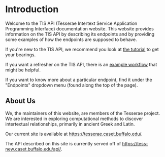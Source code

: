 # Introduction

Welcome to the TIS API (Tesserae Intertext Service Application Programming Interface) documentation website.
This website provides information on the TIS API by describing its endpoints and by providing some examples of how the endpoints are supposed to behave.

If you're new to the TIS API, we recommend you look at [the tutorial](getting-started/tutorial.md) to get your bearings.

If you want a refresher on the TIS API, there is an [example workflow](getting-started/workflow.md) that might be helpful.

If you want to know more about a particular endpoint, find it under the "Endpoints" dropdown menu (found along the top of the page).

## About Us

We, the maintainers of this website, are members of the Tesserae project.  We are interested in exploring computational methods to discover intertextual relationships, primarily in ancient Greek and Latin.

Our current site is available at <https://tesserae.caset.buffalo.edu/>.

The API described on this site is currently served off of <https://tess-new.caset.buffalo.edu/api/>.
